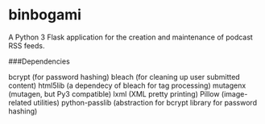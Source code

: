 binbogami
=========

A Python 3 Flask application for the creation and maintenance of podcast RSS feeds.

###Dependencies

bcrypt (for password hashing)
bleach (for cleaning up user submitted content)
html5lib (a dependecy of bleach for tag processing)
mutagenx (mutagen, but Py3 compatible)
lxml (XML pretty printing)
Pillow (image-related utilities)
python-passlib (abstraction for bcrypt library for password hashing)
